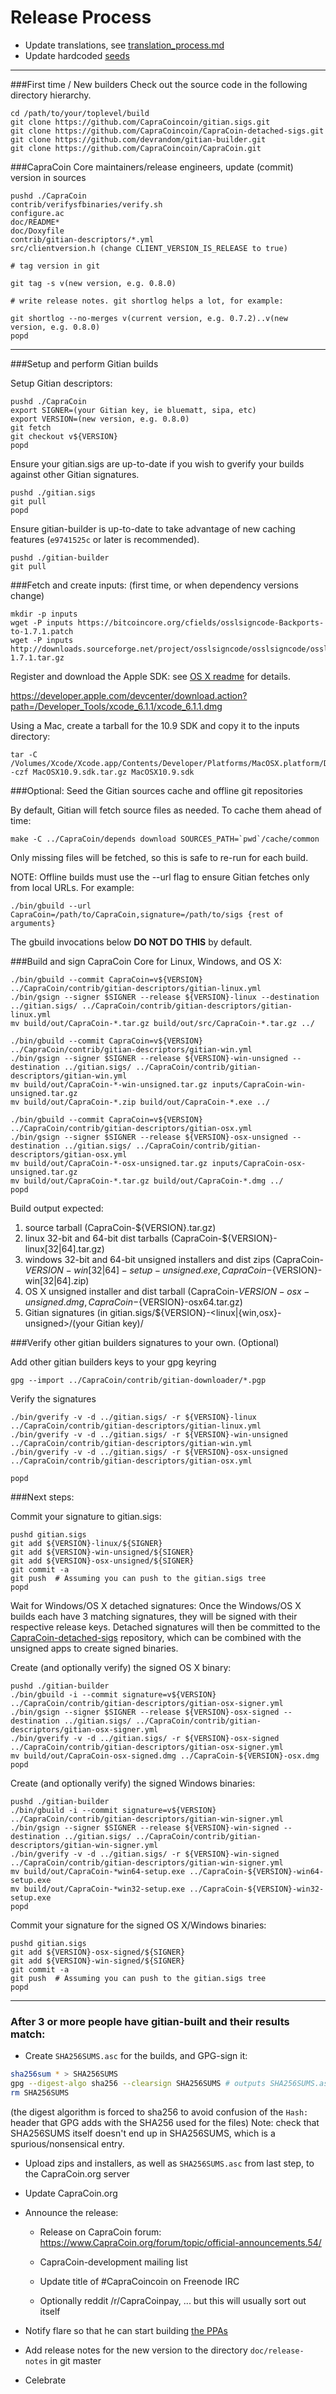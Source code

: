 Release Process
====================

* Update translations, see [translation_process.md](https://github.com/CapraCoincoin/CapraCoin/blob/master/doc/translation_process.md#syncing-with-transifex)
* Update hardcoded [seeds](/contrib/seeds)

* * *

###First time / New builders
Check out the source code in the following directory hierarchy.

	cd /path/to/your/toplevel/build
	git clone https://github.com/CapraCoincoin/gitian.sigs.git
	git clone https://github.com/CapraCoincoin/CapraCoin-detached-sigs.git
	git clone https://github.com/devrandom/gitian-builder.git
	git clone https://github.com/CapraCoincoin/CapraCoin.git

###CapraCoin Core maintainers/release engineers, update (commit) version in sources

	pushd ./CapraCoin
	contrib/verifysfbinaries/verify.sh
	configure.ac
	doc/README*
	doc/Doxyfile
	contrib/gitian-descriptors/*.yml
	src/clientversion.h (change CLIENT_VERSION_IS_RELEASE to true)

	# tag version in git

	git tag -s v(new version, e.g. 0.8.0)

	# write release notes. git shortlog helps a lot, for example:

	git shortlog --no-merges v(current version, e.g. 0.7.2)..v(new version, e.g. 0.8.0)
	popd

* * *

###Setup and perform Gitian builds

 Setup Gitian descriptors:

	pushd ./CapraCoin
	export SIGNER=(your Gitian key, ie bluematt, sipa, etc)
	export VERSION=(new version, e.g. 0.8.0)
	git fetch
	git checkout v${VERSION}
	popd

  Ensure your gitian.sigs are up-to-date if you wish to gverify your builds against other Gitian signatures.

	pushd ./gitian.sigs
	git pull
	popd

  Ensure gitian-builder is up-to-date to take advantage of new caching features (`e9741525c` or later is recommended).

	pushd ./gitian-builder
	git pull

###Fetch and create inputs: (first time, or when dependency versions change)

	mkdir -p inputs
	wget -P inputs https://bitcoincore.org/cfields/osslsigncode-Backports-to-1.7.1.patch
	wget -P inputs http://downloads.sourceforge.net/project/osslsigncode/osslsigncode/osslsigncode-1.7.1.tar.gz

 Register and download the Apple SDK: see [OS X readme](README_osx.txt) for details.

 https://developer.apple.com/devcenter/download.action?path=/Developer_Tools/xcode_6.1.1/xcode_6.1.1.dmg

 Using a Mac, create a tarball for the 10.9 SDK and copy it to the inputs directory:

	tar -C /Volumes/Xcode/Xcode.app/Contents/Developer/Platforms/MacOSX.platform/Developer/SDKs/ -czf MacOSX10.9.sdk.tar.gz MacOSX10.9.sdk

###Optional: Seed the Gitian sources cache and offline git repositories

By default, Gitian will fetch source files as needed. To cache them ahead of time:

	make -C ../CapraCoin/depends download SOURCES_PATH=`pwd`/cache/common

Only missing files will be fetched, so this is safe to re-run for each build.

NOTE: Offline builds must use the --url flag to ensure Gitian fetches only from local URLs. For example:
```
./bin/gbuild --url CapraCoin=/path/to/CapraCoin,signature=/path/to/sigs {rest of arguments}
```
The gbuild invocations below <b>DO NOT DO THIS</b> by default.

###Build and sign CapraCoin Core for Linux, Windows, and OS X:

	./bin/gbuild --commit CapraCoin=v${VERSION} ../CapraCoin/contrib/gitian-descriptors/gitian-linux.yml
	./bin/gsign --signer $SIGNER --release ${VERSION}-linux --destination ../gitian.sigs/ ../CapraCoin/contrib/gitian-descriptors/gitian-linux.yml
	mv build/out/CapraCoin-*.tar.gz build/out/src/CapraCoin-*.tar.gz ../

	./bin/gbuild --commit CapraCoin=v${VERSION} ../CapraCoin/contrib/gitian-descriptors/gitian-win.yml
	./bin/gsign --signer $SIGNER --release ${VERSION}-win-unsigned --destination ../gitian.sigs/ ../CapraCoin/contrib/gitian-descriptors/gitian-win.yml
	mv build/out/CapraCoin-*-win-unsigned.tar.gz inputs/CapraCoin-win-unsigned.tar.gz
	mv build/out/CapraCoin-*.zip build/out/CapraCoin-*.exe ../

	./bin/gbuild --commit CapraCoin=v${VERSION} ../CapraCoin/contrib/gitian-descriptors/gitian-osx.yml
	./bin/gsign --signer $SIGNER --release ${VERSION}-osx-unsigned --destination ../gitian.sigs/ ../CapraCoin/contrib/gitian-descriptors/gitian-osx.yml
	mv build/out/CapraCoin-*-osx-unsigned.tar.gz inputs/CapraCoin-osx-unsigned.tar.gz
	mv build/out/CapraCoin-*.tar.gz build/out/CapraCoin-*.dmg ../
	popd

  Build output expected:

  1. source tarball (CapraCoin-${VERSION}.tar.gz)
  2. linux 32-bit and 64-bit dist tarballs (CapraCoin-${VERSION}-linux[32|64].tar.gz)
  3. windows 32-bit and 64-bit unsigned installers and dist zips (CapraCoin-${VERSION}-win[32|64]-setup-unsigned.exe, CapraCoin-${VERSION}-win[32|64].zip)
  4. OS X unsigned installer and dist tarball (CapraCoin-${VERSION}-osx-unsigned.dmg, CapraCoin-${VERSION}-osx64.tar.gz)
  5. Gitian signatures (in gitian.sigs/${VERSION}-<linux|{win,osx}-unsigned>/(your Gitian key)/

###Verify other gitian builders signatures to your own. (Optional)

  Add other gitian builders keys to your gpg keyring

	gpg --import ../CapraCoin/contrib/gitian-downloader/*.pgp

  Verify the signatures

	./bin/gverify -v -d ../gitian.sigs/ -r ${VERSION}-linux ../CapraCoin/contrib/gitian-descriptors/gitian-linux.yml
	./bin/gverify -v -d ../gitian.sigs/ -r ${VERSION}-win-unsigned ../CapraCoin/contrib/gitian-descriptors/gitian-win.yml
	./bin/gverify -v -d ../gitian.sigs/ -r ${VERSION}-osx-unsigned ../CapraCoin/contrib/gitian-descriptors/gitian-osx.yml

	popd

###Next steps:

Commit your signature to gitian.sigs:

	pushd gitian.sigs
	git add ${VERSION}-linux/${SIGNER}
	git add ${VERSION}-win-unsigned/${SIGNER}
	git add ${VERSION}-osx-unsigned/${SIGNER}
	git commit -a
	git push  # Assuming you can push to the gitian.sigs tree
	popd

  Wait for Windows/OS X detached signatures:
	Once the Windows/OS X builds each have 3 matching signatures, they will be signed with their respective release keys.
	Detached signatures will then be committed to the [CapraCoin-detached-sigs](https://github.com/CapraCoincoin/CapraCoin-detached-sigs) repository, which can be combined with the unsigned apps to create signed binaries.

  Create (and optionally verify) the signed OS X binary:

	pushd ./gitian-builder
	./bin/gbuild -i --commit signature=v${VERSION} ../CapraCoin/contrib/gitian-descriptors/gitian-osx-signer.yml
	./bin/gsign --signer $SIGNER --release ${VERSION}-osx-signed --destination ../gitian.sigs/ ../CapraCoin/contrib/gitian-descriptors/gitian-osx-signer.yml
	./bin/gverify -v -d ../gitian.sigs/ -r ${VERSION}-osx-signed ../CapraCoin/contrib/gitian-descriptors/gitian-osx-signer.yml
	mv build/out/CapraCoin-osx-signed.dmg ../CapraCoin-${VERSION}-osx.dmg
	popd

  Create (and optionally verify) the signed Windows binaries:

	pushd ./gitian-builder
	./bin/gbuild -i --commit signature=v${VERSION} ../CapraCoin/contrib/gitian-descriptors/gitian-win-signer.yml
	./bin/gsign --signer $SIGNER --release ${VERSION}-win-signed --destination ../gitian.sigs/ ../CapraCoin/contrib/gitian-descriptors/gitian-win-signer.yml
	./bin/gverify -v -d ../gitian.sigs/ -r ${VERSION}-win-signed ../CapraCoin/contrib/gitian-descriptors/gitian-win-signer.yml
	mv build/out/CapraCoin-*win64-setup.exe ../CapraCoin-${VERSION}-win64-setup.exe
	mv build/out/CapraCoin-*win32-setup.exe ../CapraCoin-${VERSION}-win32-setup.exe
	popd

Commit your signature for the signed OS X/Windows binaries:

	pushd gitian.sigs
	git add ${VERSION}-osx-signed/${SIGNER}
	git add ${VERSION}-win-signed/${SIGNER}
	git commit -a
	git push  # Assuming you can push to the gitian.sigs tree
	popd

-------------------------------------------------------------------------

### After 3 or more people have gitian-built and their results match:

- Create `SHA256SUMS.asc` for the builds, and GPG-sign it:
```bash
sha256sum * > SHA256SUMS
gpg --digest-algo sha256 --clearsign SHA256SUMS # outputs SHA256SUMS.asc
rm SHA256SUMS
```
(the digest algorithm is forced to sha256 to avoid confusion of the `Hash:` header that GPG adds with the SHA256 used for the files)
Note: check that SHA256SUMS itself doesn't end up in SHA256SUMS, which is a spurious/nonsensical entry.

- Upload zips and installers, as well as `SHA256SUMS.asc` from last step, to the CapraCoin.org server

- Update CapraCoin.org

- Announce the release:

  - Release on CapraCoin forum: https://www.CapraCoin.org/forum/topic/official-announcements.54/

  - CapraCoin-development mailing list

  - Update title of #CapraCoincoin on Freenode IRC

  - Optionally reddit /r/CapraCoinpay, ... but this will usually sort out itself

- Notify flare so that he can start building [the PPAs](https://launchpad.net/~CapraCoin.org/+archive/ubuntu/CapraCoin)

- Add release notes for the new version to the directory `doc/release-notes` in git master

- Celebrate
